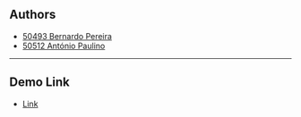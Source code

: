 ## Authors

- [50493 Bernardo Pereira](https://github.com/BernardoPe)
- [50512 António Paulino](https://github.com/antonio-paulino)

---

## Demo Link

- [Link](https://iselpt-my.sharepoint.com/:v:/g/personal/a50493_alunos_isel_pt/EURKHluNVANAuBFAlidq_-EBbBZGFBruupuEn5Ne36KaDw?nav=eyJyZWZlcnJhbEluZm8iOnsicmVmZXJyYWxBcHAiOiJPbmVEcml2ZUZvckJ1c2luZXNzIiwicmVmZXJyYWxBcHBQbGF0Zm9ybSI6IldlYiIsInJlZmVycmFsTW9kZSI6InZpZXciLCJyZWZlcnJhbFZpZXciOiJNeUZpbGVzTGlua0NvcHkifX0&e=eZmtBJ)

